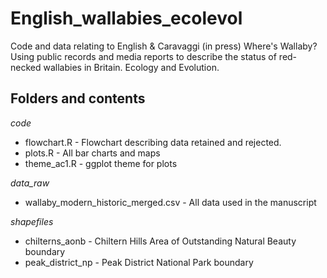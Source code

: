 # English_wallabies_ecolevol
Code and data relating to English & Caravaggi (in press) Where's Wallaby? Using public records and media reports to describe the status of red-necked wallabies in Britain. Ecology and Evolution.


## Folders and contents

*code*
* flowchart.R - Flowchart describing data retained and rejected.
* plots.R - All bar charts and maps
* theme_ac1.R - ggplot theme for plots

*data_raw*
* wallaby_modern_historic_merged.csv - All data used in the manuscript

*shapefiles*
* chilterns_aonb - Chiltern Hills Area of Outstanding Natural Beauty boundary
* peak_district_np - Peak District National Park boundary
